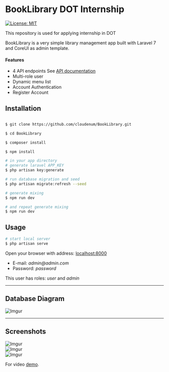 # BookLibrary DOT Internship 
[![License: MIT](https://img.shields.io/badge/License-MIT-yellow.svg)](https://opensource.org/licenses/MIT)

This repository is used for applying internship in DOT

BookLibrary is a very simple library management app built with Laravel 7 and CoreUI as admin template. 

#### Features
- 4 API endpoints
See [API documentation](https://documenter.getpostman.com/view/7499297/TzCJfpZu)
- Multi-role user
- Dynamic menu list
- Account Authentication
- Register Account

## Installation

``` bash

$ git clone https://github.com/cloudenum/BookLibrary.git

$ cd BookLibrary

$ composer install

$ npm install

# in your app directory
# generate laravel APP_KEY
$ php artisan key:generate

# run database migration and seed
$ php artisan migrate:refresh --seed

# generate mixing
$ npm run dev

# and repeat generate mixing
$ npm run dev
```

## Usage

``` bash
# start local server
$ php artisan serve
```

Open your browser with address: [localhost:8000](localhost:8000)

* E-mail: _admin@admin.com_
* Password: _password_

This user has roles: _user_ and _admin_

---  

## Database Diagram

![Imgur](https://i.imgur.com/3DwpNsv.png)

---

## Screenshots

![Imgur](https://i.imgur.com/TTmj5hA.png)  
![Imgur](https://i.imgur.com/DbXLgsR.png)  
![Imgur](https://i.imgur.com/jgx3k54.png)  

For video [demo](https://drive.google.com/file/d/15oNWG_tK248WflrbQG_gwoa62rMvZCx-/view?usp=sharing).
